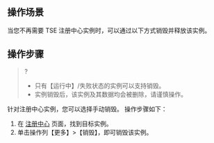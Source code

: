 ## 操作场景
当您不再需要 TSE 注册中心实例时，可以通过以下方式销毁并释放该实例。


## 操作步骤
>?
>- 只有【运行中】/失败状态的实例可以支持销毁。
>- 实例销毁后，该实例及其数据均会被删除，请谨慎操作。


针对注册中心实例，您可以选择手动销毁。 操作步骤如下：

1. 在 [注册中心](https://console.cloud.tencent.com/tse/registry) 页面，找到目标实例。
2. 单击操作列【更多】>【销毁】，即可销毁该实例。

  

